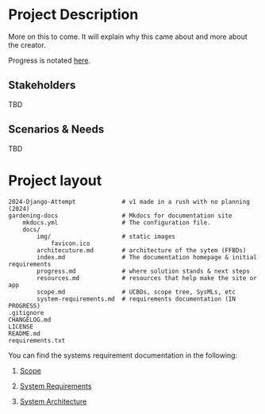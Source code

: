 # Project Description

More on this to come. It will explain why this came about and more about the creator.

Progress is notated [here](progress.md).

## Stakeholders

TBD

## Scenarios & Needs

TBD

# Project layout

    2024-Django-Attempt             # v1 made in a rush with no planning (2024)
    gardening-docs                  # Mkdocs for documentation site
        mkdocs.yml                  # The configuration file.
        docs/
            img/                    # static images
                favicon.ico
            architecuture.md        # architecture of the sytem (FFBDs)
            index.md                # The documentation homepage & initial requirements
            progress.md             # where solution stands & next steps
            resources.md            # resources that help make the site or app
            scope.md                # UCBDs, scope tree, SysMLs, etc
            system-requirements.md  # requirements documentation (IN PROGRESS)
    .gitignore
    CHANGELOG.md
    LICENSE
    README.md
    requirements.txt

You can find the systems requirement documentation in the following:

1. [Scope](scope.md)

2. [System Requirements](system-requirements.md)

3. [System Architecture](architecture.md)
